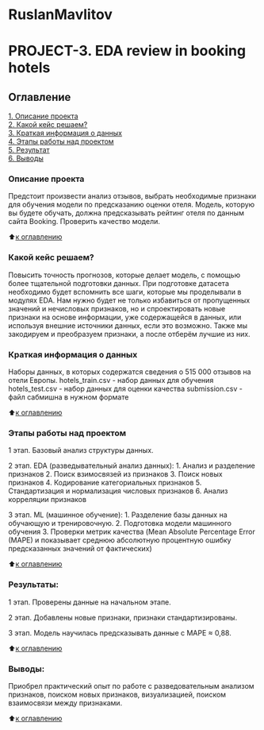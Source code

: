 # RuslanMavlitov
# PROJECT-3. EDA review in booking hotels

## Оглавление  
[1. Описание проекта](/home/russ174/IDE/hh_analysis/sf_data_science/sf_data_science/Project_3_EDA/README.md)  
[2. Какой кейс решаем?](.README.md#Какой-кейс-решаем)  
[3. Краткая информация о данных](.README.md#Краткая-информация-о-данных)  
[4. Этапы работы над проектом](.README.md#Этапы-работы-над-проектом)  
[5. Результат](.README.md#Результат)    
[6. Выводы](.README.md#Выводы) 

### Описание проекта    
Предстоит произвести анализ отзывов, выбрать необходимые признаки для обучения модели по предсказанию оценки отеля. 
Модель, которую вы будете обучать, должна предсказывать рейтинг отеля по данным сайта Booking. Проверить качество модели.

:arrow_up:[к оглавлению](_)


### Какой кейс решаем?    
Повысить точность прогнозов, которые делает модель, с помощью более тщательной подготовки данных.
При подготовке датасета необходимо будет вспомнить все шаги, которые мы проделывали в модулях EDA. Нам нужно будет не только избавиться от пропущенных значений и нечисловых признаков, но и спроектировать новые признаки на основе информации, уже содержащейся в данных, или используя внешние источники данных, если это возможно. Также мы закодируем и преобразуем признаки, а после отберём лучшие из них.

### Краткая информация о данных
Наборы данных, в которых содержатся сведения о 515 000 отзывов на отели Европы. 
hotels_train.csv - набор данных для обучения
hotels_test.csv - набор данных для оценки качества
submission.csv - файл сабмишна в нужном формате
  
:arrow_up:[к оглавлению](.README.md#Оглавление)


### Этапы работы над проектом  
1 этап. Базовый анализ структуры данных.

2 этап. EDA (разведывательный анализ данных):
     1. Анализ и разделение признаков
     2. Поиск взимосвязей из признаков
     3. Поиск новых признаков
     4. Кодирование категориальных признаков
     5. Стандартизация и нормализация числовых признаков
     6. Анализ корреляции признаков
    
3 этап. ML (машинное обучение):
     1. Разделение базы данных на обучающую и тренировочную.
     2. Подготовка модели машинного обучения
     3. Проверки метрик качества (Mean Absolute Percentage Error (MAPE) и показывает среднюю абсолютную процентную ошибку предсказанных значений от фактических)

:arrow_up:[к оглавлению](.README.md#Оглавление)


### Результаты:  
1 этап. Проверены данные на начальном этапе. 

2 этап. Добавлены новые признаки, признаки стандартизированы.

3 этап. Модель научилась предсказывать данные с МАРЕ ≈ 0,88.

:arrow_up:[к оглавлению](.README.md#Оглавление)


### Выводы:  

Приобрел практический опыт по работе с разведовательным анализом признаков, поиском новых признаков, визуализацией, поиском взаимосвязи между признаками.


:arrow_up:[к оглавлению](.README.md#Оглавление)



